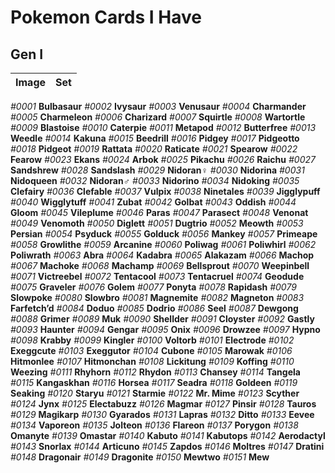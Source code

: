 # Pokemon Cards I Have
## Gen I
Image|Set
:-:|:-:
*#0001* **Bulbasaur**
*#0002* **Ivysaur**
*#0003* **Venusaur**
*#0004* **Charmander**
*#0005* **Charmeleon**
*#0006* **Charizard**
*#0007* **Squirtle**
*#0008* **Wartortle**
*#0009* **Blastoise**
*#0010* **Caterpie**
*#0011* **Metapod**
*#0012* **Butterfree**
*#0013* **Weedle**
*#0014* **Kakuna**
*#0015* **Beedrill**
*#0016* **Pidgey**
*#0017* **Pidgeotto**
*#0018* **Pidgeot**
*#0019* **Rattata**
*#0020* **Raticate**
*#0021* **Spearow**
*#0022* **Fearow**
*#0023* **Ekans**
*#0024* **Arbok**
*#0025* **Pikachu**
*#0026* **Raichu**
*#0027* **Sandshrew**
*#0028* **Sandslash**
*#0029* **Nidoran♀**
*#0030* **Nidorina**
*#0031* **Nidoqueen**
*#0032* **Nidoran♂**
*#0033* **Nidorino**
*#0034* **Nidoking**
*#0035* **Clefairy**
*#0036* **Clefable**
*#0037* **Vulpix**
*#0038* **Ninetales**
*#0039* **Jigglypuff**
*#0040* **Wigglytuff**
*#0041* **Zubat**
*#0042* **Golbat**
*#0043* **Oddish**
*#0044* **Gloom**
*#0045* **Vileplume**
*#0046* **Paras**
*#0047* **Parasect**
*#0048* **Venonat**
*#0049* **Venomoth**
*#0050* **Diglett**
*#0051* **Dugtrio**
*#0052* **Meowth**
*#0053* **Persian**
*#0054* **Psyduck**
*#0055* **Golduck**
*#0056* **Mankey**
*#0057* **Primeape**
*#0058* **Growlithe**
*#0059* **Arcanine**
*#0060* **Poliwag**
*#0061* **Poliwhirl**
*#0062* **Poliwrath**
*#0063* **Abra**
*#0064* **Kadabra**
*#0065* **Alakazam**
*#0066* **Machop**
*#0067* **Machoke**
*#0068* **Machamp**
*#0069* **Bellsprout**
*#0070* **Weepinbell**
*#0071* **Victreebel**
*#0072* **Tentacool**
*#0073* **Tentacruel**
*#0074* **Geodude**
*#0075* **Graveler**
*#0076* **Golem**
*#0077* **Ponyta**
*#0078* **Rapidash**
*#0079* **Slowpoke**
*#0080* **Slowbro**
*#0081* **Magnemite**
*#0082* **Magneton**
*#0083* **Farfetch’d**
*#0084* **Doduo**
*#0085* **Dodrio**
*#0086* **Seel**
*#0087* **Dewgong**
*#0088* **Grimer**
*#0089* **Muk**
*#0090* **Shellder**
*#0091* **Cloyster**
*#0092* **Gastly**
*#0093* **Haunter**
*#0094* **Gengar**
*#0095* **Onix**
*#0096* **Drowzee**
*#0097* **Hypno**
*#0098* **Krabby**
*#0099* **Kingler**
*#0100* **Voltorb**
*#0101* **Electrode**
*#0102* **Exeggcute**
*#0103* **Exeggutor**
*#0104* **Cubone**
*#0105* **Marowak**
*#0106* **Hitmonlee**
*#0107* **Hitmonchan**
*#0108* **Lickitung**
*#0109* **Koffing**
*#0110* **Weezing**
*#0111* **Rhyhorn**
*#0112* **Rhydon**
*#0113* **Chansey**
*#0114* **Tangela**
*#0115* **Kangaskhan**
*#0116* **Horsea**
*#0117* **Seadra**
*#0118* **Goldeen**
*#0119* **Seaking**
*#0120* **Staryu**
*#0121* **Starmie**
*#0122* **Mr. Mime**
*#0123* **Scyther**
*#0124* **Jynx**
*#0125* **Electabuzz**
*#0126* **Magmar**
*#0127* **Pinsir**
*#0128* **Tauros**
*#0129* **Magikarp**
*#0130* **Gyarados**
*#0131* **Lapras**
*#0132* **Ditto**
*#0133* **Eevee**
*#0134* **Vaporeon**
*#0135* **Jolteon**
*#0136* **Flareon**
*#0137* **Porygon**
*#0138* **Omanyte**
*#0139* **Omastar**
*#0140* **Kabuto**
*#0141* **Kabutops**
*#0142* **Aerodactyl**
*#0143* **Snorlax**
*#0144* **Articuno**
*#0145* **Zapdos**
*#0146* **Moltres**
*#0147* **Dratini**
*#0148* **Dragonair**
*#0149* **Dragonite**
*#0150* **Mewtwo**
*#0151* **Mew**